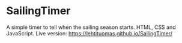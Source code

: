 # SailingTimer
A simple timer to tell when the sailing season starts. HTML, CSS and JavaScript.
Live version: https://lehtituomas.github.io/SailingTimer/
